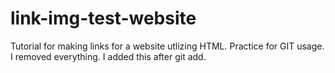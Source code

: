 # link-img-test-website
Tutorial for making links for a website utlizing HTML. Practice for GIT usage.
I removed everything.
I added this after git add.